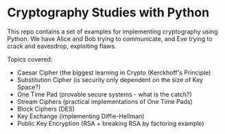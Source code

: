 # Cryptography Studies with Python

This repo contains a set of examples for implementing cryptography using Python. We have Alice and Bob trying to communicate, and Eve trying to crack and eavesdrop, exploiting flaws.

Topics covered:

 - Caesar Cipher (the biggest learning in Crypto (Kerckhoff's Principle)
 - Substitution Cipher (is security only dependent on the size of Key Space?)
 - One Time Pad (provable secure systems - what is the catch?)
 - Stream Ciphers (practical implementations of One Time Pads)
 - Block Ciphers (DES)
 - Key Exchange (implementing Diffie-Hellman)
 - Public Key Encryption (RSA + breaking RSA by factoring example)

